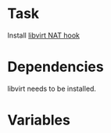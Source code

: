 # Task

Install [libvirt NAT hook](https://github.com/deadbok/libvirt-nat-hook "libvirt NAT hook")


# Dependencies

libvirt needs to be installed.

# Variables

